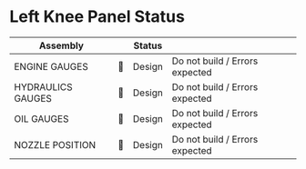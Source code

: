 # Left Knee Panel Status

| Assembly          |                 | Status |                                |
| ----------------- | :-------------: | ------ | ------------------------------ |
| ENGINE GAUGES     | :no_entry_sign: | Design | Do not build / Errors expected |
| HYDRAULICS GAUGES | :no_entry_sign: | Design | Do not build / Errors expected |
| OIL GAUGES        | :no_entry_sign: | Design | Do not build / Errors expected |
| NOZZLE POSITION   | :no_entry_sign: | Design | Do not build / Errors expected |
